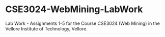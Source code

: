# CSE3024-WebMining-LabWork
Lab Work - Assignments 1-5 for the Course CSE3024 (Web Mining) in the Vellore Institute of Technology, Vellore.
